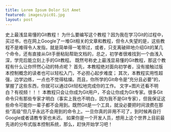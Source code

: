 ```yaml
---
title: Lorem Ipsum Dolor Sit Amet
featured: images/pic01.jpg
layout: post
---
```


史上最浅显易懂的Git教程！
为什么要编写这个教程？因为我在学习Git的过程中，买过书，也在网上Google了一堆Git相关的文章和教程，但令人失望的是，这些教程不是难得令人发指，就是简单得一笔带过，或者，只支离破碎地介绍Git的某几个命令，还有直接从Git手册粘贴帮助文档的，总之，初学者很难找到一个由浅入深，学完后能立刻上手的Git教程。
既然号称史上最浅显易懂的Git教程，那这个教程有什么让你怦然心动的特点呢？
首先，本教程绝对面向初学者，没有接触过版本控制概念的读者也可以轻松入门，不必担心起步难度；
其次，本教程实用性超强，边学边练，一点也不觉得枯燥。而且，你所学的Git命令是“充分且必要”的，掌握了这些东西，你就可以通过Git轻松地完成你的工作。
文字+图片还看不明白？有视频！！！
本教程只会让你成为Git用户，不会让你成为Git专家。很多Git命令只有那些专家才明白（事实上我也不明白，因为我不是Git专家），但我保证这些命令可能你一辈子都不会用到。既然Git是一个工具，就没必要把时间浪费在那些“高级”但几乎永远不会用到的命令上。一旦你真的非用不可了，到时候再自行Google或者请教专家也未迟。
如果你是一个开发人员，想用上这个世界上目前最先进的分布式版本控制系统，那么，赶快开始学习吧！
